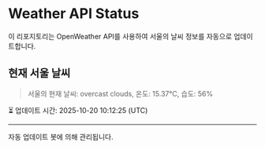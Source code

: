 
# Weather API Status

이 리포지토리는 OpenWeather API를 사용하여 서울의 날씨 정보를 자동으로 업데이트합니다.

## 현재 서울 날씨
> 서울의 현재 날씨: overcast clouds, 온도: 15.37°C, 습도: 56%

⏳ 업데이트 시간: 2025-10-20 10:12:25 (UTC)

---
자동 업데이트 봇에 의해 관리됩니다.
